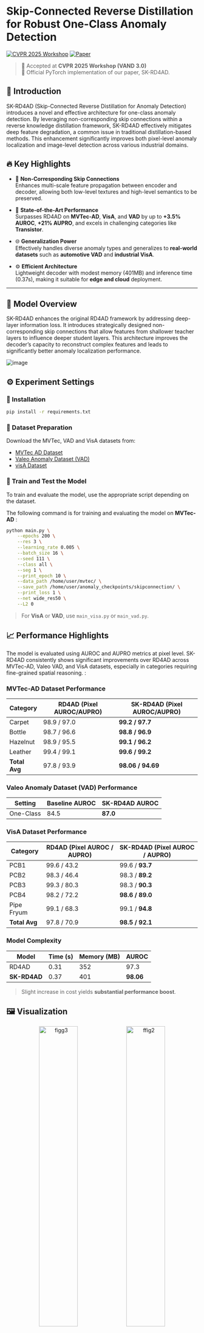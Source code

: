 # Skip-Connected Reverse Distillation for Robust One-Class Anomaly Detection

[![CVPR 2025 Workshop](https://img.shields.io/badge/CVPR%202025-Workshop-orange)](https://sites.google.com/view/vand30cvpr2025)
[![Paper](https://img.shields.io/badge/IEEE-Paper-red)](https://openaccess.thecvf.com/content/CVPR2025W/VAND/html/Park_SK-RD4AD__Skip-Connected_Reverse_Distillation_For_Robust_One-Class_Anomaly_Detection_CVPRW_2025_paper.html)
> 📣 Accepted at **CVPR 2025 Workshop (VAND 3.0)**  
> 🔧 Official PyTorch implementation of our paper, SK-RD4AD.

## 📖 Introduction

SK-RD4AD (Skip-Connected Reverse Distillation for Anomaly Detection) introduces a novel and effective architecture for one-class anomaly detection. By leveraging non-corresponding skip connections within a reverse knowledge distillation framework, SK-RD4AD effectively mitigates deep feature degradation, a common issue in traditional distillation-based methods. This enhancement significantly improves both pixel-level anomaly localization and image-level detection across various industrial domains.

## 🔥 Key Highlights
- 🔗 **Non-Corresponding Skip Connections**  
  Enhances multi-scale feature propagation between encoder and decoder, allowing both low-level textures and high-level semantics to be preserved.

- 🚀 **State-of-the-Art Performance**  
  Surpasses RD4AD on **MVTec-AD**, **VisA**, and **VAD** by up to **+3.5% AUROC**, **+21% AUPRO**, and excels in challenging categories like **Transistor**.

- 🌐 **Generalization Power**  
  Effectively handles diverse anomaly types and generalizes to **real-world datasets** such as **automotive VAD** and **industrial VisA**.

- ⚙️ **Efficient Architecture**  
  Lightweight decoder with modest memory (401MB) and inference time (0.37s), making it suitable for **edge and cloud** deployment.

---


## 📂 Model Overview
SK-RD4AD enhances the original RD4AD framework by addressing deep-layer information loss. It introduces strategically designed non-corresponding skip connections that allow features from shallower teacher layers to influence deeper student layers. This architecture improves the decoder’s capacity to reconstruct complex features and leads to significantly better anomaly localization performance.


![image](https://github.com/user-attachments/assets/052d2923-5fa7-45ed-80e1-00ac0e01efd9)


## ⚙️ Experiment Settings

### 🧪 Installation
```bash
pip install -r requirements.txt
```

### 📁 Dataset Preparation
Download the MVTec, VAD and VisA datasets from:
- [MVTec AD Dataset](https://www.mvtec.com/company/research/datasets/mvtec-ad/)
- [Valeo Anomaly Dataset (VAD)](https://drive.google.com/file/d/1LbHHJHCdkvhzVqekAIRdWjBWaBHxPjuu/view/)
- [visA Dataset](https://github.com/amazon-science/spot-diff)

### 🏃 Train and Test the Model
To train and evaluate the model, use the appropriate script depending on the dataset.

The following command is for training and evaluating the model on **MVTec-AD** :
```bash
python main.py \
    --epochs 200 \
    --res 3 \
    --learning_rate 0.005 \
    --batch_size 16 \
    --seed 111 \
    --class all \
    --seg 1 \
    --print_epoch 10 \
    --data_path /home/user/mvtec/ \
    --save_path /home/user/anomaly_checkpoints/skipconnection/ \
    --print_loss 1 \
    --net wide_res50 \
    --L2 0
```
> For **VisA** or **VAD**, use `main_visa.py` or `main_vad.py`.

## 📈 Performance Highlights
The model is evaluated using AUROC and AUPRO metrics at pixel level. SK-RD4AD consistently shows significant improvements over RD4AD across MVTec-AD, Valeo VAD, and VisA datasets, especially in categories requiring fine-grained spatial reasoning. : 

### MVTec-AD Dataset Performance
| Category     | RD4AD (Pixel AUROC/AUPRO) | SK-RD4AD (Pixel AUROC/AUPRO)   |
|--------------|----------------------------|--------------------------------|
| Carpet       | 98.9 / 97.0                | **99.2 / 97.7**                |
| Bottle       | 98.7 / 96.6                | **98.8 / 96.9**                |
| Hazelnut     | 98.9 / 95.5                | **99.1 / 96.2**                |
| Leather      | 99.4 / 99.1                | **99.6 / 99.2**                |
| **Total Avg**| 97.8 / 93.9                | **98.06 / 94.69**              |

### Valeo Anomaly Dataset (VAD) Performance
| Setting   | Baseline AUROC | SK-RD4AD AUROC |
|-----------|----------------|----------------|
| One-Class | 84.5           | **87.0**       |

### VisA Dataset Performance
| Category     | RD4AD (Pixel AUROC / AUPRO) | SK-RD4AD (Pixel AUROC / AUPRO) |
|--------------|-----------------------------|--------------------------------|
| PCB1         | 99.6 / 43.2                 | 99.6 / **93.7**                |
| PCB2         | 98.3 / 46.4                 | 98.3 / **89.2**                |
| PCB3         | 99.3 / 80.3                 | 98.3 / **90.3**                |
| PCB4         | 98.2 / 72.2                 | **98.6 / 89.0**                |
| Pipe Fryum   | 99.1 / 68.3                 | 99.1 / **94.8**                |
| **Total Avg** | 97.8 / 70.9                 | **98.5 / 92.1**                |

### Model Complexity

| Model       | Time (s) | Memory (MB) | AUROC |
|-------------|----------|-------------|--------|
| RD4AD       | 0.31     | 352         | 97.3   |
| **SK-RD4AD** | 0.37     | 401         | **98.06** |

> Slight increase in cost yields **substantial performance boost**.

## 🖼️ Visualization
<p align="center">
  <img src="https://github.com/user-attachments/assets/b2fe4e4b-6a4c-4c86-8caa-ebef8da92dd8" alt="figg3" width="45%">
  <img src="https://github.com/user-attachments/assets/dbbd9d8a-f70a-4a8f-9a9b-49e2f95ed4be" alt="ffig2" width="45%">

</p>

The visualization results demonstrate **the effectiveness of the SK-RD4AD model in detecting anomalies**. The anomaly maps highlight areas where the model identifies potential defects, using red and yellow hues to indicate regions of high confidence. The overlaid images combine the original images with the anomaly maps, clearly showing the detected anomalies' locations.

## 🎯 Conclusion
SK-RD4AD addresses the challenge of deep feature loss in anomaly detection by introducing **non-corresponding skip connections** within a reverse distillation framework.  
This design improves **multi-scale feature retention** and enhances the model's ability to detect **subtle and diverse anomalies**.  
Tested across industrial benchmarks, it shows consistent improvements over RD4AD, making it a **robust and effective solution for real-world anomaly detection tasks**.

## 📚 Citation

```
@InProceedings{Park_2025_CVPR,
    author    = {Park, EunJu and Kim, Taekyung and Kim, Minju and Lee, Hojun and Lee, Gil-Jun},
    title     = {SK-RD4AD : Skip-Connected Reverse Distillation For Robust One-Class Anomaly Detection},
    booktitle = {Proceedings of the Computer Vision and Pattern Recognition Conference (CVPR) Workshops},
    month     = {June},
    year      = {2025},
    pages     = {3945-3953}
}
```
## 🙏 Acknowledgement

This work builds upon the [RD4AD (Anomaly Detection via Reverse Distillation From One-Class Embedding)](https://github.com/hq-deng/RD4AD) framework.  
We sincerely thank the original authors for open-sourcing their code and pre-trained models, which made this research possible.




